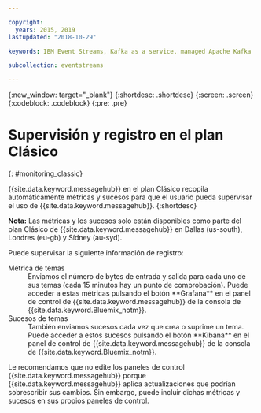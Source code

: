 ```yaml
---

copyright:
  years: 2015, 2019
lastupdated: "2018-10-29"

keywords: IBM Event Streams, Kafka as a service, managed Apache Kafka

subcollection: eventstreams

---
```


{:new_window: target="_blank"}
{:shortdesc: .shortdesc}
{:screen: .screen}
{:codeblock: .codeblock}
{:pre: .pre}


# Supervisión y registro en el plan Clásico 
{: #monitoring_classic}

{{site.data.keyword.messagehub}} en el plan Clásico recopila automáticamente métricas y sucesos para que el usuario
pueda supervisar el uso de {{site.data.keyword.messagehub}}.
{:shortdesc}

**Nota:** Las métricas y los sucesos solo están disponibles como parte del plan Clásico de {{site.data.keyword.messagehub}} en Dallas (us-south), Londres (eu-gb) y Sídney (au-syd). 


Puede supervisar la siguiente información de registro:

<dl>
<dt>Métrica de temas</dt>
<dd>Enviamos el número de bytes de entrada y salida para cada uno de sus temas (cada 15 minutos hay un punto de comprobación). Puede acceder a estas métricas pulsando el botón **Grafana** en el panel de control de {{site.data.keyword.messagehub}} de la consola de {{site.data.keyword.Bluemix_notm}}.
</dd>
<dt>Sucesos de temas</dt>
<dd>También enviamos sucesos cada vez que crea o suprime un tema. Puede acceder a estos sucesos pulsando el botón **Kibana** en el panel de control de {{site.data.keyword.messagehub}} de la consola de {{site.data.keyword.Bluemix_notm}}.</dd>
</dl>


Le recomendamos que no edite los paneles de control {{site.data.keyword.messagehub}} porque {{site.data.keyword.messagehub}} aplica actualizaciones que podrían sobrescribir sus cambios. Sin embargo, puede incluir dichas métricas y sucesos en sus propios paneles de control.


